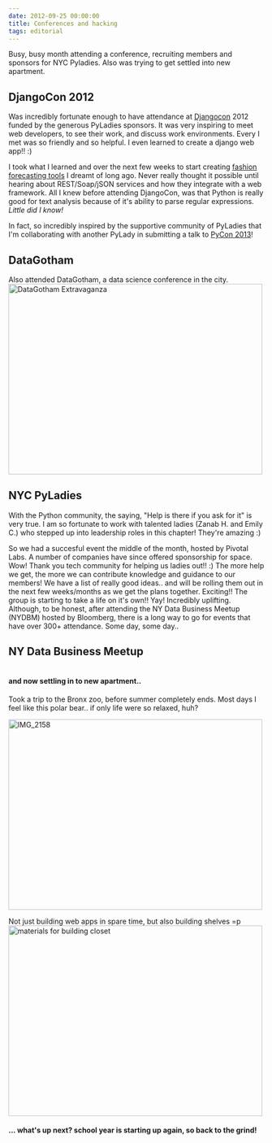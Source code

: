 ```yaml
---
date: 2012-09-25 00:00:00
title: Conferences and hacking
tags: editorial
---
```


Busy, busy month attending a conference, recruiting members and sponsors for NYC Pyladies. Also was trying to get settled into new apartment.
<h2>DjangoCon 2012</h2>
Was incredibly fortunate enough to have attendance at <a href="http://www.djangocon.us/">Djangocon</a> 2012 funded by the generous PyLadies sponsors. It was very inspiring to meet web developers, to see their work, and discuss work environments. Every I met was so friendly and so helpful. I even learned to create a django web app!! :)

I took what I learned and over the next few weeks to start creating <a href="https://github.com/katychuang/Python-Fashion-Forecaster">fashion forecasting tools</a> I dreamt of long ago. Never really thought it possible until hearing about REST/Soap/jSON services and how they integrate with a web framework. All I knew before attending DjangoCon, was that Python is really good for text analysis because of it's ability to parse regular expressions. <em>Little did I know!</em>

In fact, so incredibly inspired by the supportive community of PyLadies that I'm collaborating with another PyLady in submitting a talk to <a href="https://us.pycon.org/2013/">PyCon 2013</a>!
<h2>DataGotham</h2>
Also attended DataGotham, a data science conference in the city.
<a title="DataGotham Extravaganza by katychuang, on Flickr" href="http://www.flickr.com/photos/katychuang/8010804182/"><img src="http://farm9.staticflickr.com/8452/8010804182_5f81fcb2aa.jpg" alt="DataGotham Extravaganza" width="500" height="375" /></a>
<h2>NYC PyLadies</h2>
With the Python community, the saying, "Help is there if you ask for it" is very true. I am so fortunate to work with talented ladies (Zanab H. and Emily C.) who stepped up into leadership roles in this chapter! They're amazing :)

So we had a succesful event the middle of the month, hosted by Pivotal Labs. A number of companies have since offered sponsorship for space. Wow! Thank you tech community for helping us ladies out!! :) The more help we get, the more we can contribute knowledge and guidance to our members! We have a list of really good ideas.. and will be rolling them out in the next few weeks/months as we get the plans together. Exciting!! The group is starting to take a life on it's own!! Yay! Incredibly uplifting. Although, to be honest, after attending the NY Data Business Meetup (NYDBM) hosted by Bloomberg, there is a long way to go for events that have over 300+ attendance. Some day, some day..
<h2>NY Data Business Meetup</h2>
<img src="https://irs1.4sqi.net/img/general/width960/8384919_hGw9JDF9y-oH_d9njshp9hvYpivRWDmIzFB3IvzAS8c.jpg" alt="" />
<h4>and now settling in to new apartment..</h4>
Took a trip to the Bronx zoo, before summer completely ends. Most days I feel like this polar bear.. if only life were so relaxed, huh?

<a title="IMG_2158 by katychuang, on Flickr" href="http://www.flickr.com/photos/katychuang/8010871124/"><img src="http://farm9.staticflickr.com/8029/8010871124_2e19831818.jpg" alt="IMG_2158" width="500" height="375" /></a>

Not just building web apps in spare time, but also building shelves =p
<a title="materials for building closet by katychuang, on Flickr" href="http://www.flickr.com/photos/katychuang/8010798539/"><img src="http://farm9.staticflickr.com/8177/8010798539_8d027cc7a8.jpg" alt="materials for building closet" width="500" height="375" /></a>
<h4>... what's up next? school year is starting up again, so back to the grind!</h4>
